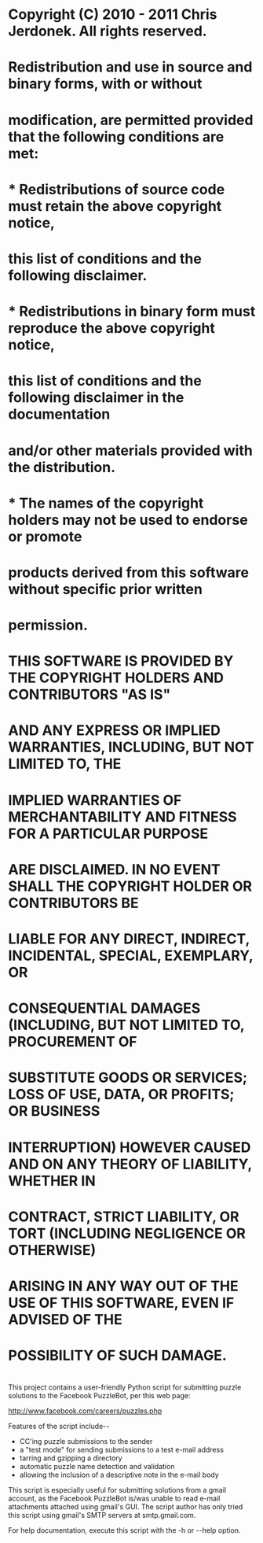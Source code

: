 # Copyright (C) 2010 - 2011 Chris Jerdonek. All rights reserved.
#
# Redistribution and use in source and binary forms, with or without
# modification, are permitted provided that the following conditions are met:
#
# * Redistributions of source code must retain the above copyright notice,
#   this list of conditions and the following disclaimer.
# * Redistributions in binary form must reproduce the above copyright notice,
#   this list of conditions and the following disclaimer in the documentation
#   and/or other materials provided with the distribution.
# * The names of the copyright holders may not be used to endorse or promote
#   products derived from this software without specific prior written
#   permission.
#
# THIS SOFTWARE IS PROVIDED BY THE COPYRIGHT HOLDERS AND CONTRIBUTORS "AS IS"
# AND ANY EXPRESS OR IMPLIED WARRANTIES, INCLUDING, BUT NOT LIMITED TO, THE
# IMPLIED WARRANTIES OF MERCHANTABILITY AND FITNESS FOR A PARTICULAR PURPOSE
# ARE DISCLAIMED. IN NO EVENT SHALL THE COPYRIGHT HOLDER OR CONTRIBUTORS BE
# LIABLE FOR ANY DIRECT, INDIRECT, INCIDENTAL, SPECIAL, EXEMPLARY, OR
# CONSEQUENTIAL DAMAGES (INCLUDING, BUT NOT LIMITED TO, PROCUREMENT OF
# SUBSTITUTE GOODS OR SERVICES; LOSS OF USE, DATA, OR PROFITS; OR BUSINESS
# INTERRUPTION) HOWEVER CAUSED AND ON ANY THEORY OF LIABILITY, WHETHER IN
# CONTRACT, STRICT LIABILITY, OR TORT (INCLUDING NEGLIGENCE OR OTHERWISE)
# ARISING IN ANY WAY OUT OF THE USE OF THIS SOFTWARE, EVEN IF ADVISED OF THE
# POSSIBILITY OF SUCH DAMAGE.
#

This project contains a user-friendly Python script for submitting puzzle
solutions to the Facebook PuzzleBot, per this web page:

http://www.facebook.com/careers/puzzles.php

Features of the script include--

* CC'ing puzzle submissions to the sender
* a "test mode" for sending submissions to a test e-mail address
* tarring and gzipping a directory
* automatic puzzle name detection and validation
* allowing the inclusion of a descriptive note in the e-mail body

This script is especially useful for submitting solutions from a gmail
account, as the Facebook PuzzleBot is/was unable to read e-mail attachments
attached using gmail's GUI.  The script author has only tried this script
using gmail's SMTP servers at smtp.gmail.com.

For help documentation, execute this script with the -h or --help option.

